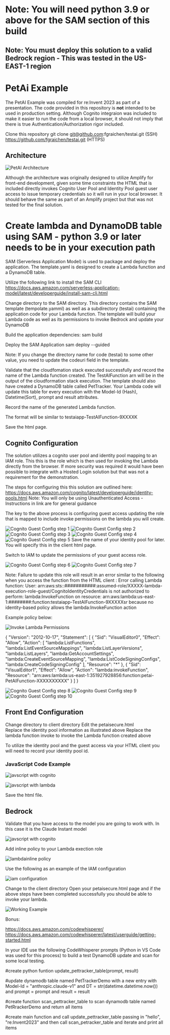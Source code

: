 # Note:  You will need python 3.9 or above for the SAM section of this build 
## Note:  You must deploy this solution to a valid Bedrock region -  This was tested in  the US-EAST-1 region

# PetAi Example

The PetAI Example was compiled for re:Invent 2023 as part of a presentation.  The code provided in this repository is **not** intended to be used in production setting.  Although Cognito integraion was included to make it easier to run the code from a local browser, it should not imply that there is true Authentication/Authorization rigor included. 

Clone this repository
git clone git@github.com:fgraichen/testai.git   (SSH)
https://github.com/fgraichen/testai.git  (HTTPS)

## Architecture


 ![PetAI Architecture](./images/reinventarch_javascript.png)


Although the architecture was originally designed to utilize Amplify for front-end development, given some time constraints the HTML that is included directly invokes Cognito User Pool and Identity Pool guest user access to issue temporary credentials so it will run in your local browser.  It should behave the same as part of an Amplify project but that was not tested for the final solution.

# Create lambda and DynamoDB table using SAM  - python 3.9 or later needs to be in your execution path

SAM (Serverless Application Model) is used to package and deploy the application.   The template.yaml is designed to create a Lambda function and a DynamoDB table.  

Utilize the following link to install the SAM CLI
https://docs.aws.amazon.com/serverless-application-model/latest/developerguide/install-sam-cli.html

Change directory to the SAM directory.  This directory contains the SAM template (tempolate.yamml) as well as a subdirectory (testai) containing the application code for your Lambda function.  The template will build your Lambda code as well as its permissions to invoke Bedrock and update your DynamoDB

Build the application dependencies:
sam build

Deploy the SAM Application 
sam deploy --guided

Note:  If you change the directory name for code (testai) to some other value, you need to update the codeuri field in the template.

Validate that the cloudfomation stack executed successfully and record the name of the Lambda function created.  The TestAIFunction arn will be in the output of the cloudformation stack execution.   The template should also have created a DynamoDB table called PetTracker.  Your Lambda code will update this table for every execution with the Model-Id (Hash), Datetime(Sort), prompt and result attributes. 

Record the name of the generated Lambda function.

The format will be similar to testaiapp-TestAIFunction-9XXXXK

Save the html page.  

## Cognito Configuration

The solution utilizes a cognito user pool and identity pool mapping to an IAM role.  This this is the role which is then used for invoking the Lambda directly from the browser.  If more security was required it would have been possible to integrate with a Hosted Login solution but that was not a requirement for the demonstration.

The steps for configuring this this solution are outlined here:
https://docs.aws.amazon.com/cognito/latest/developerguide/identity-pools.html    Note: You will only be using Unauthenticated Access -  Instructions in link are for general guidance 

The key to the above process is configuring guest access updating the role that is mapped to include invoke permissions on the lambda you will create.

![Cognito Guest Config step 1](./images/cognito1.PNG)
![Cognito Guest Config step 2](./images/cognito2.PNG)
![Cognito Guest Config step 3](./images/cognito3.PNG)
![Cognito Guest Config step 4](./images/cognito4.PNG)
![Cognito Guest Config step 5](./images/cognito5.PNG)
Save the name of your identity pool for later.  You will specify this in the client html page. 

Switch to IAM to update the permissions of your guest access role.

![Cognito Guest Config step 6](./images/cognito6.PNG)
![Cognito Guest Config step 7](./images/cognito7.PNG)

Note:  Failure to update this role will result in an error similar to the following when you access the function from the HTML client :
Error calling Lambda function: User: arn:aws:sts::###########:assumed-role/XXXXX-lambda-execution-role-guest/CognitoIdentityCredentials is not authorized to perform: lambda:InvokeFunction on resource: arn:aws:lambda:us-east-1:########:function:testaiapp-TestAIFunction-9XXXXXsr because no identity-based policy allows the lambda:InvokeFunction action

Example policy below:

![Invoke Lambda Permissions](./images/iam.png)


{
    "Version": "2012-10-17",
    "Statement": [
        {
            "Sid": "VisualEditor0",
            "Effect": "Allow",
            "Action": [
                "lambda:ListFunctions",
                "lambda:ListEventSourceMappings",
                "lambda:ListLayerVersions",
                "lambda:ListLayers",
                "lambda:GetAccountSettings",
                "lambda:CreateEventSourceMapping",
                "lambda:ListCodeSigningConfigs",
                "lambda:CreateCodeSigningConfig"
            ],
            "Resource": "*"
        },
        {
            "Sid": "VisualEditor1",
            "Effect": "Allow",
            "Action": "lambda:invokeFunction",
            "Resource": "arn:aws:lambda:us-east-1:351927928856:function:petai-PetAIFunction-XXXXXXXXXX"
        }
    ]
}

![Cognito Guest Config step 8](./images/cognito8.PNG)
![Cognito Guest Config step 9](./images/cognito9.PNG)
![Cognito Guest Config step 10](./images/cognito10.PNG)






## Front End Configuration 
Change directory to client directory 
Edit the petaisecure.html  
Replace the identity pool information as illustrated above
Replace the lambda function invoke to invoke the Lambda function created above

To utilize the identity pool and the guest access via your HTML client you will need to record your identity pool id.  

### JavaScript Code Example

![javscript with cognito](./images/getaccess_via_cognito.png)

![javscript with lambda](./images/frontendlambda.PNG)

Save the html file.

## Bedrock 
Validate that you have access to the model you are going to work with.  In this case it is the Claude Instant model

![javscript with cognito](./images/bedrockaccess.png)

Add inline policy to your Lambda exection role

![lambdainline policy](./images/lambdapolicy.png)

Use the following as an example of the IAM configuration

![iam configuration](./images/modelpolicyjson.png)


Change to the client directory
Open your petaisecure.html page and if the above steps have been completed successfully you should be able to invoke your lambda.


![Working Example](./images/working.png)


Bonus:

https://docs.aws.amazon.com/codewhisperer/
https://docs.aws.amazon.com/codewhisperer/latest/userguide/getting-started.html

In your IDE use the following CodeWhisperer prompts (Python in VS Code was used for this process) to build a test DynamoDB update and scan for some local testing.

#create python funtion update_pettracker_table(prompt, result)

#update dynamodb table named PetTrackerDemo with a new entry with Model-Id = "anthropic.claude-v1" and DT = str(datetime.datetime.now()) and prompt = prompt and result = result
   

#create function scan_pettracker_table to scan dynamodb table named PetRrackerDemo and return all items

#create main function and call update_pettracker_table passing in "hello", "re:Invent2023" and then call scan_petracker_table and iterate and print all items






         



